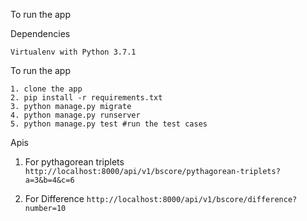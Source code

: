 To run the app 

Dependencies

`Virtualenv with Python 3.7.1`

To run the app

`1. clone the app` <br>
`2. pip install -r requirements.txt` <br>
`3. python manage.py migrate` <br>
`4. python manage.py runserver` <br>
`5. python manage.py test #run the test cases ` <br>


Apis
1. For pythagorean triplets
`http://localhost:8000/api/v1/bscore/pythagorean-triplets?a=3&b=4&c=6`

2. For Difference
`http://localhost:8000/api/v1/bscore/difference?number=10`
